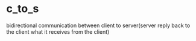 # c_to_s
bidirectional communication between client to server(server reply back to the client what it receives from the client) 
